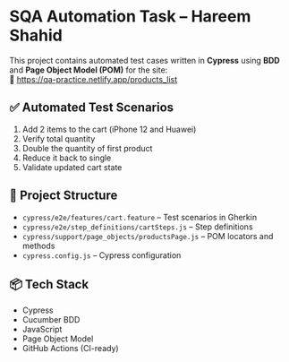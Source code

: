 # SQA Automation Task – Hareem Shahid

This project contains automated test cases written in **Cypress** using **BDD** and **Page Object Model (POM)** for the site:  
🔗 https://qa-practice.netlify.app/products_list

## ✅ Automated Test Scenarios
1. Add 2 items to the cart (iPhone 12 and Huawei)
2. Verify total quantity
3. Double the quantity of first product
4. Reduce it back to single
5. Validate updated cart state

## 📁 Project Structure
- `cypress/e2e/features/cart.feature` – Test scenarios in Gherkin
- `cypress/e2e/step_definitions/cartSteps.js` – Step definitions
- `cypress/support/page_objects/productsPage.js` – POM locators and methods
- `cypress.config.js` – Cypress configuration

## 📦 Tech Stack
- Cypress
- Cucumber BDD
- JavaScript
- Page Object Model
- GitHub Actions (CI-ready)
